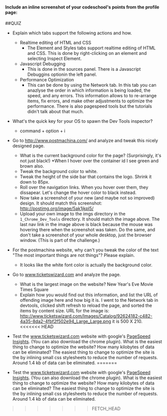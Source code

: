 #### Include an inline screenshot of your codeschool's points from the profile page:

<!-- Modify the Markdown to include your answers. Don't delete the questions! -->

##QUIZ
* Explain which tabs support the following actions and how.
  * Realtime editing of HTML and CSS 
    * The Element and Styles tabs support realtime editing of HTML and CSS.  This is done by right-clicking on an element and selecting Inspect Element.
  * Javascript Debugging
    * This is done in the sources panel.  There is a Javascript Debuggins optionin the left panel.
  * Performance Optimization 
    * This can be done by using the Network tab.  In this tab you can anazlyse the order in which information is being loaded, the speed, and any errors.  This information allows to to re-arrange items, fix errors, and make other adjustments to optimize the performance.  There is also pagespeed tools but the tutorials didn't talk about that much.

* What's the quick key for your OS to spawn the Dev Tools inspector?
  * command + option + i

* Go to http://www.postmachina.com/ and analyze and tweak this nicely designed page.
  * What is the current background color for the page?  (Surprisingly, it's not just black!)
    *When I hover over the container id I see green and brown also.
  * Tweak the background color to white.
  * Tweak the height of the side bar that contains the logo.  Shrink it down to 85px.
  * Roll over the navigation links.  When you hover over them, they dissapear.  Let's change the hover color to black instead.
  * Now take a screenshot of your new (and maybe not so improved) design.  It should match this screenshot: http://postimg.org/image/5ak1jkpl5/
  * Upload your own image to the imgs directory in the `1_Chrome_Dev_Tools` directory.  It should match the image above. The last nav link in the image above is black because the mouse was hovering there when the screenshot was taken. Do the same, and don't take a screenshot of your whole desktop, just the browser window. (This is part of the challenge.)

* For the postmachina website, why can't you tweak the color of the text "The most important things are not things"?  Please explain.
  * It looks like the white font color is actually the background color.

* Go to www.ticketswizard.com and analyze the page.  
  * What is the largest image on the website? 
      New Year's Eve Movie Times Square
  * Explain how you would find out this information, and list the URL of offending image here and how big it is.
      I went to the Network tab in devtools, clicked shift refresh to reload the page, and sorted the items by content size.  URL for the image is: http://www.ticketswizard.com/Images/Catalog/92624182-c482-4a35-8da2-4fbf2f502e94_Large_Large.png it is 500 X 210.
<<<<<<< HEAD
* Test the www.ticketswizard.com website with google's [PageSpeed Insights](http://www.ticketswizard.com/).  (You can also download the chrome plugin).  What is the easiest thing to change to optimize the website?  How many kilobytes of data can be eliminated? The easiest thing to change to optimize the site is the by inlining small css stylesheets to reduce the number of requests.  Around 1.4 kb of data can be eliminated.
=======
* Test the www.ticketswizard.com website with google's [PageSpeed Insights](http://www.ticketswizard.com/).  (You can also download the chrome plugin).  What is the easiest thing to change to optimize the website?  How many kilobytes of data can be eliminated? The easiest thing to change to optimize the site is the by inlining small css stylesheets to reduce the number of requests.  Around 1.4 kb of data can be eliminated.
>>>>>>> FETCH_HEAD
